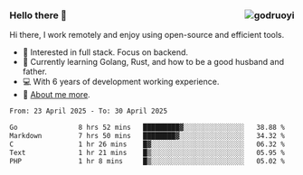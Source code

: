 ### Hello there 👋 <img align="right" src="https://github-readme-stats.vercel.app/api?username=godruoyi&show_icons=true" alt="godruoyi" />

Hi there, I work remotely and enjoy using open-source and efficient tools.

- 🔭 Interested in full stack. Focus on backend.
- 🌱 Currently learning Golang, Rust, and how to be a good husband and father.
- 💻 With 6 years of development working experience.
- 👒 [About me more](https://godruoyi.com/posts/about-godruoyi).



<!--START_SECTION:waka-->

```txt
From: 23 April 2025 - To: 30 April 2025

Go               8 hrs 52 mins   █████████▓░░░░░░░░░░░░░░░   38.88 %
Markdown         7 hrs 50 mins   ████████▓░░░░░░░░░░░░░░░░   34.32 %
C                1 hr 26 mins    █▓░░░░░░░░░░░░░░░░░░░░░░░   06.32 %
Text             1 hr 21 mins    █▒░░░░░░░░░░░░░░░░░░░░░░░   05.95 %
PHP              1 hr 8 mins     █▒░░░░░░░░░░░░░░░░░░░░░░░   05.02 %
```

<!--END_SECTION:waka-->
